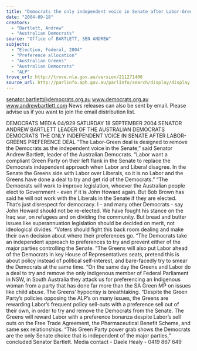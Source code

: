 ```yaml
---
title: "Democrats the only independent voice in Senate after Labor-Greens preference deal."
date: "2004-09-18"
creators:
  - "Bartlett, Andrew"
  - "Australian Democrats"
source: "Office of BARTLETT, SEN ANDREW"
subjects:
  - "Election, Federal, 2004"
  - "Preference allocation"
  - "Australian Greens"
  - "Australian Democrats"
  - "ALP"
trove_url: http://trove.nla.gov.au/version/211271400
source_url: http://parlinfo.aph.gov.au/parlInfo/search/display/display.w3p;query=Id%3A%22media/pressrel/N0UD6%22
---
```


 

 

 senator.bartlett@democrats.org.au     www.democrats.org.au    www.andrewbartlett.com  News releases can also be sent by email. Please advise us if you want to join the email distribution list. 

 DEMOCRATS  MEDIA 04/929 SATURDAY 18 SEPTEMBER 2004   SENATOR ANDREW BARTLETT LEADER OF THE AUSTRALIAN DEMOCRATS   DEMOCRATS THE ONLY INDEPENDENT VOICE IN SENATE AFTER LABOR-GREENS PREFERENCE DEAL  “The Labor-Green deal is designed to remove the Democrats as the independent voice in the Senate,” said Senator Andrew Bartlett, leader of the Australian Democrats. “Labor want a compliant Green Party on their left flank in the Senate to replace the Democrats independent approach when Labor and Liberal disagree. In the Senate the Greens side with Labor over Liberals, so it is no Labor and the Greens have done a deal to try and get rid of the Democrats.”  “The Democrats will work to improve legislation, whoever the Australian people elect to Government - even if it is John Howard again.  But Bob Brown has said he will not work with the Liberals in the Senate if they are elected.  That’s just disrespect for democracy. I - and many other Democrats - say John Howard should not be re-elected.  We have fought his stance on the Iraq war, on refugees and on dividing the community. But bread and butter issues like superannuation legislation should be decided on merit, not ideological divides. “Voters should fight this back room dealing and make their own decision about where their preferences go. “The Democrats take an independent approach to preferences to try and prevent either of the major parties controlling the Senate.  “The Greens will also put Labor ahead of the Democrats in key House of Representatives seats, pretend this is about policy instead of political self-interest, and bare-facedly try to smear the Democrats at the same time. “On the same day the Greens and Labor do a deal to try and remove the only indigenous member of Federal Parliament in NSW, in South Australia they attack us for preferencing an Indigenous woman from a party that has done far more than the SA Green MP on issues like child abuse. The Greens’ hypocrisy is breathtaking. “Despite the Green Party’s policies opposing the ALP’s on many issues, the Greens are rewarding Labor’s frequent policy sell-outs with a preference sell out of their own, in order to try and remove the Democrats from the Senate. The Greens will reward Labor with a preference bonanza despite Labor’s sell outs on the Free Trade Agreement, the Pharmaceutical Benefit Scheme, and same sex relationships.  “This Green Party power grab shows the Democrats are the only Senate choice that is independent of the major parties,” concluded Senator Bartlett.  Media contact - Daele Healy - 0419 867 649 

